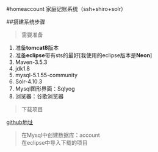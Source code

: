 
#homeaccount
家庭记账系统（ssh+shiro+solr）

##搭建系统步骤
  >需要准备  
  
   1.  准备**tomcat8**版本  
   2.  准备**eclipse**带有sts的最好\[我使用的eclipse版本是**Neon**\]  
   3.  Maven-3.5.3  
   4.  jdk1.8  
   5.  mysql-5.1.55-community  
   6.  Solr-4.10.3
   7.    Mysql图形界面：Sqlyog
   8.  浏览器：谷歌浏览器
   
   >下载项目  
   
   [github地址](https://github.com/jianghuxiaoao/homeaccount)  
   
   >在Mysql中创建数据库：account  
   >在eclipse中导入下载的项目 
